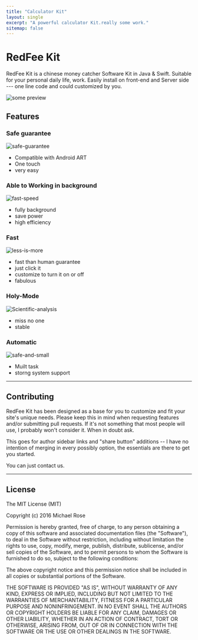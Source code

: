 ```yaml
---
title: "Calculator Kit"
layout: single
excerpt: "A powerful calculator Kit.really some work."
sitemap: false
---
```

# RedFee Kit

RedFee Kit is a chinese money catcher Software Kit in Java & Swift. Suitable for your personal daily life, work. Easily install on front-end and Server side --- one line code and could customized by you.

![some preview][1]

[1]: https://ooo.0o0.ooo/2016/07/22/5791f554c1bc4.png



## Features

### Safe guarantee

![safe-guarantee](https://ooo.0o0.ooo/2016/07/22/5791f5346a039.png)

- Compatible with Android ART
- One touch
- very easy

### Able to Working in background

![fast-speed](https://ooo.0o0.ooo/2016/07/22/5791f5348dfd4.png)

- fully background
- save power
- high efficiency

### Fast

![less-is-more](https://ooo.0o0.ooo/2016/07/22/5791f5347741f.png)

- fast than human guarantee
- just click it
- customize to turn it on or off
- fabulous

### Holy-Mode

![Scientific-analysis](https://ooo.0o0.ooo/2016/07/22/5791f5346b224.png)

- miss no one
- stable


### Automatic

![safe-and-small](https://ooo.0o0.ooo/2016/07/22/5791f53452fdc.png)

- Muilt task
- storng system support


---

## Contributing

RedFee Kit has been designed as a base for you to customize and fit your site's unique needs. Please keep this in mind when requesting features and/or submitting pull requests. If it's not something that most people will use, I probably won't consider it. When in doubt ask. 

This goes for author sidebar links and "share button" additions -- I have no intention of merging in every possibly option, the essentials are there to get you started.

You can just contact us.

---

## License

The MIT License (MIT)

Copyright (c) 2016 Michael Rose

Permission is hereby granted, free of charge, to any person obtaining a copy
of this software and associated documentation files (the "Software"), to deal
in the Software without restriction, including without limitation the rights
to use, copy, modify, merge, publish, distribute, sublicense, and/or sell
copies of the Software, and to permit persons to whom the Software is
furnished to do so, subject to the following conditions:

The above copyright notice and this permission notice shall be included in all
copies or substantial portions of the Software.

THE SOFTWARE IS PROVIDED "AS IS", WITHOUT WARRANTY OF ANY KIND, EXPRESS OR
IMPLIED, INCLUDING BUT NOT LIMITED TO THE WARRANTIES OF MERCHANTABILITY,
FITNESS FOR A PARTICULAR PURPOSE AND NONINFRINGEMENT. IN NO EVENT SHALL THE
AUTHORS OR COPYRIGHT HOLDERS BE LIABLE FOR ANY CLAIM, DAMAGES OR OTHER
LIABILITY, WHETHER IN AN ACTION OF CONTRACT, TORT OR OTHERWISE, ARISING FROM,
OUT OF OR IN CONNECTION WITH THE SOFTWARE OR THE USE OR OTHER DEALINGS IN THE
SOFTWARE.
